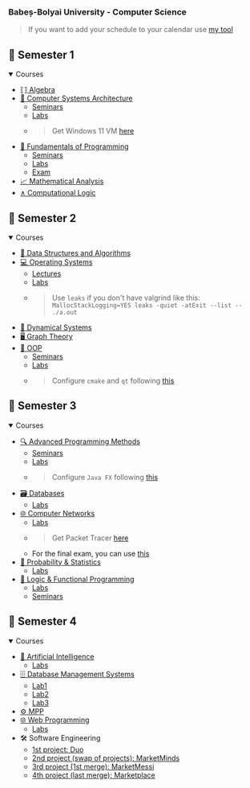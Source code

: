 ### Babeș-Bolyai University - Computer Science

> If you want to add your schedule to your calendar use [my tool](https://ubb-schedule.vercel.app/)

## 📕 Semester 1
<details open>
<summary>Courses</summary>

- [⟦⟧ Algebra](https://github.com/cristicretu/ubb/tree/main/Semester_01/Algebra)
- [👾 Computer Systems Architecture](https://github.com/cristicretu/ubb/tree/main/Semester_01/Computer_System_Architecture)
  - [Seminars](https://github.com/cristicretu/ubb/tree/main/Semester_01/Computer_System_Architecture/Seminars)
  - [Labs](https://github.com/cristicretu/ubb/tree/main/Semester_01/Computer_System_Architecture/Labs)
  - > Get Windows 11 VM [here](https://princessdharmy.medium.com/installing-windows-11-on-macbook-m1-arm64-e1e7e0f52ce0)
- [🐍 Fundamentals of Programming](https://github.com/cristicretu/ubb/tree/main/Semester_01/Fundamentals_Programming)
  - [Seminars](https://github.com/cristicretu/ubb/tree/main/Semester_01/Fundamentals_Programming/Seminars)
  - [Labs](https://github.com/cristicretu/ubb/tree/main/Semester_01/Fundamentals_Programming/Labs)
  - [Exam](https://github.com/cristicretu/ubb/tree/main/Semester_01/Fundamentals_Programming/Exam)
- [📈 Mathematical Analysis](https://github.com/cristicretu/ubb/tree/main/Semester_01/Mathematical_Analysis)
- [∧ Computational Logic](https://github.com/cristicretu/ubb/tree/main/Semester_01/Computational_Logic)

</details>

## 📘 Semester 2
<details open>
<summary>Courses</summary>

- [📜 Data Structures and Algorithms](https://github.com/cristicretu/ubb/tree/main/Semester_02/DSA)
- [💻 Operating Systems](https://github.com/cristicretu/ubb/tree/main/Semester_02/OS)
  - [Lectures](https://github.com/cristicretu/ubb/tree/main/Semester_02/OS/Lect)
  - [Labs](https://github.com/cristicretu/ubb/tree/main/Semester_02/OS/Labs)
  - > Use `leaks` if you don't have valgrind like this: `MallocStackLogging=YES leaks -quiet -atExit --list -- ./a.out`
- [🔢 Dynamical Systems](https://github.com/cristicretu/ubb/tree/main/Semester_02/Dynamical_Systems/Labs)
- [🖥️ Graph Theory](https://github.com/cristicretu/ubb/tree/main/Semester_02/Graphs/Labs)
- [🦷 OOP](https://github.com/cristicretu/ubb/tree/main/Semester_02/OOP)
  - [Seminars](https://github.com/cristicretu/ubb/tree/main/Semester_02/OOP/Seminars)
  - [Labs](https://github.com/cristicretu/ubb/tree/main/Semester_02/OOP/Labs)
  - > Configure `cmake` and `qt` following [this](https://gist.github.com/cristicretu/ceceeff14ff6335959274dfe8b4e7061)

</details>

## 📗 Semester 3
<details open>
<summary>Courses</summary>

- [🔍 Advanced Programming Methods](https://github.com/cristicretu/ubb/tree/main/Semester_03/MAP)
  - [Seminars](https://github.com/cristicretu/ubb/tree/main/Semester_03/MAP/Seminars)
  - [Labs](https://github.com/cristicretu/ubb/tree/main/Semester_03/MAP/Lab)
  - > Configure `Java FX` following [this](https://gist.github.com/cristicretu/b9853999dc825f83d65442d6264ecf78)
- [🗃️ Databases](https://github.com/cristicretu/ubb/tree/main/Semester_03/DB)
  - [Labs](https://github.com/cristicretu/ubb/tree/main/Semester_03/DB/Labs)
- [🌐 Computer Networks](https://github.com/cristicretu/ubb/tree/main/Semester_03/Retele)
  - [Labs](https://github.com/cristicretu/ubb/tree/main/Semester_03/Retele/Lab)
  - > Get Packet Tracer [here](https://www.netacad.com/resources/lab-downloads?courseLang=en-US)
  - For the final exam, you can use [this](https://cn-exam-sand.vercel.app)
- [🧮 Probability & Statistics](https://github.com/cristicretu/ubb/tree/main/Semester_03/Statistics)
  - [Labs](https://github.com/cristicretu/ubb/tree/main/Semester_03/Statistics/Labs)
- [🔐 Logic & Functional Programming](https://github.com/cristicretu/ubb/tree/main/Semester_03/PLF)
  - [Labs](https://github.com/cristicretu/ubb/tree/main/Semester_03/PLF/Labs)
  - [Seminars](https://github.com/cristicretu/ubb/tree/main/Semester_03/PLF/Seminars)

</details>

## 📙 Semester 4
<details open>
<summary>Courses</summary>

- [🤖 Artificial Intelligence](https://github.com/cristicretu/ubb/tree/main/Semester_04/AI)
  - [Labs](https://github.com/cristicretu/ubb/tree/main/Semester_04/AI/Lab)
- [🗄️ Database Management Systems](https://github.com/cristicretu/ubb/tree/main/Semester_04/dbms)
  - [Lab1](https://github.com/cristicretu/ubb/tree/main/Semester_04/dbms/DBMS)
  - [Lab2](https://github.com/cristicretu/ubb/tree/main/Semester_04/dbms/Lab2)
  - [Lab3](https://github.com/cristicretu/ubb/tree/main/Semester_04/dbms/Lab3)
- [⚙️ MPP](https://github.com/cristicretu/ubb/tree/main/Semester_04/mpp)
- [🌐 Web Programming](https://github.com/cristicretu/ubb/tree/main/Semester_04/Web)
  - [Labs](https://github.com/cristicretu/ubb/tree/main/Semester_04/Web/Labs)
- 🛠️ Software Engineering
  - [1st project: Duo](https://github.com/cristicretu/UBB-SE-2025-Messi/tree/main/Duo)
  - [2nd project (swap of projects): MarketMinds](https://github.com/cristicretu/UBB-SE-2025-MarketMinds)
  - [3rd project (1st merge): MarketMessi](https://github.com/cristicretu/UBB-SE-2025-MarketMessi)
  - [4th project (last merge): Marketplace](https://github.com/cristicretu/UBB-SE-2025-Marketplace)

</details>
